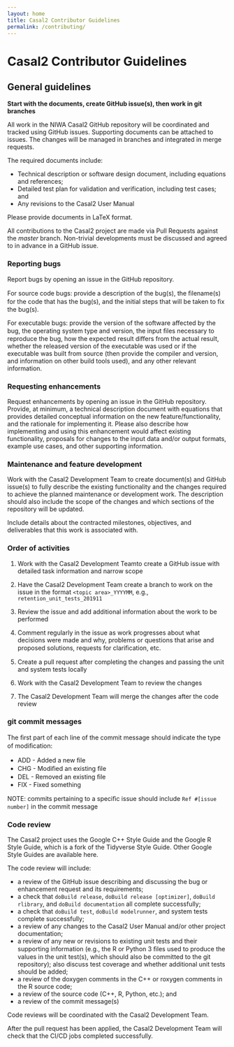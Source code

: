 ```yaml
---
layout: home
title: Casal2 Contributor Guidelines
permalink: /contributing/
---
```


# Casal2 Contributor Guidelines

## General guidelines

**Start with the documents, create GitHub issue(s), then work in git branches**

All work in the NIWA Casal2 GitHub repository will be coordinated and tracked using GitHub issues. Supporting documents can be attached to issues. The changes will be managed in branches and integrated in merge requests.

The required documents include:

- Technical description or software design document, including equations and references;
- Detailed test plan for validation and verification, including test cases; and
- Any revisions to the Casal2 User Manual

Please provide documents in LaTeX format.

All contributions to the Casal2 project are made via Pull Requests against the *master* branch. Non-trivial developments must be discussed and agreed to in advance in a GitHub issue.

### Reporting bugs

Report bugs by opening an issue in the GitHub repository.

For source code bugs: provide a description of the bug(s), the ﬁlename(s) for the code that has the bug(s), and the initial steps that will be taken to ﬁx the bug(s).

For executable bugs: provide the version of the software affected by the bug, the operating system type and version, the input ﬁles necessary to reproduce the bug, how the expected result differs from the actual result, whether the released version of the executable was used or if the executable was built from source (then provide the compiler and version, and information on other build tools used), and any other relevant information.

### Requesting enhancements

Request enhancements by opening an issue in the GitHub repository. Provide, at minimum, a technical description document with equations that provides detailed conceptual information on the new feature/functionality, and the rationale for implementing it. Please also describe how implementing and using this enhancement would affect existing functionality, proposals for changes to the input data and/or output formats, example use cases, and other supporting information.

### Maintenance and feature development

Work with the Casal2 Development Team to create document(s) and GitHub issue(s) to fully describe the existing functionality and the changes required to achieve the planned maintenance or development work. The description should also include the scope of the changes and which sections of the repository will be updated.

Include details about the contracted milestones, objectives, and deliverables that this work is associated with.

### Order of activities

1. Work with the Casal2 Development Teamto create a GitHub issue with detailed task information and narrow scope

2. Have the Casal2 Development Team create a branch to work on the issue in the format `<topic area>_YYYYMM`, e.g., `retention_unit_tests_201911`

3. Review the issue and add additional information about the work to be performed

4. Comment regularly in the issue as work progresses about what decisions were made and why, problems or questions that arise and proposed solutions, requests for clariﬁcation, etc.

5. Create a pull request after completing the changes and passing the unit and system tests locally

6. Work with the Casal2 Development Team to review the changes

7. The Casal2 Development Team will merge the changes after the code review

### git commit messages

The ﬁrst part of each line of the commit message should indicate the type of modiﬁcation:

- ADD - Added a new ﬁle
- CHG - Modiﬁed an existing ﬁle
- DEL - Removed an existing ﬁle
- FIX - Fixed something

NOTE: commits pertaining to a speciﬁc issue should include `Ref #[issue number]` in the commit message

### Code review

The Casal2 project uses the Google C++ Style Guide and the Google R Style Guide, which is a fork of the Tidyverse Style Guide. Other Google Style Guides are available here.

The code review will include:

- a review of the GitHub issue describing and discussing the bug or enhancement request and its requirements;
- a check that `doBuild release`, `doBuild release [optimizer]`, `doBuild rlibrary`, and `doBuild documentation` all complete successfully;
- a check that `doBuild test`, `doBuild modelrunner`, and system tests complete successfully;
- a review of any changes to the Casal2 User Manual and/or other project documentation;
- a review of any new or revisions to existing unit tests and their supporting information (e.g., the R or Python 3 ﬁles used to produce the values in the unit test(s), which should also be committed to the git repository); also discuss test coverage and whether additional unit tests should be added;
- a review of the doxygen comments in the C++ or roxygen comments in the R source code;
- a review of the source code (C++, R, Python, etc.); and
- a review of the commit message(s)

Code reviews will be coordinated with the Casal2 Development Team.

After the pull request has been applied, the Casal2 Development Team will check that the CI/CD jobs completed successfully.


